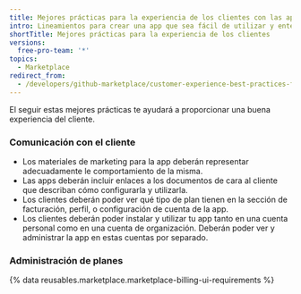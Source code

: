 ```yaml
---
title: Mejores prácticas para la experiencia de los clientes con las apps
intro: Lineamientos para crear una app que sea fácil de utilizar y entender.
shortTitle: Mejores prácticas para la experiencia de los clientes
versions:
  free-pro-team: '*'
topics:
  - Marketplace
redirect_from:
  - /developers/github-marketplace/customer-experience-best-practices-for-apps
---
```


El seguir estas mejores prácticas te ayudará a proporcionar una buena experiencia del cliente.

### Comunicación con el cliente

- Los materiales de marketing para la app deberán representar adecuadamente le comportamiento de la misma.
- Las apps deberán incluir enlaces a los documentos de cara al cliente que describan cómo configurarla y utilizarla.
- Los clientes deberán poder ver qué tipo de plan tienen en la sección de facturación, perfil, o configuración de cuenta de la app.
- Los clientes deberán poder instalar y utilizar tu app tanto en una cuenta personal como en una cuenta de organización. Deberán poder ver y administrar la app en estas cuentas por separado.

### Administración de planes

{% data reusables.marketplace.marketplace-billing-ui-requirements %}
